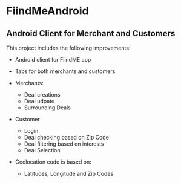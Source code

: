 # FiindMeAndroid

## Android Client for Merchant and Customers
This project includes the following improvements:

- Android client for FiindME app
- Tabs for both merchants and customers

- Merchants:
  - Deal creations
  - Deal udpate
  - Surrounding Deals

- Customer
  - Login
  - Deal checking based on Zip Code
  - Deal filtering based on interests
  - Deal Selection
  
- Geolocation code is based on:
  - Latitudes, Longitude and Zip Codes
